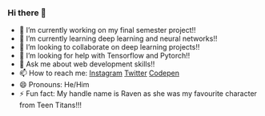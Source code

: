 ### Hi there 👋


- 🔭 I’m currently working on my final semester project!!
- 🌱 I’m currently learning deep learning and neural networks!!
- 👯 I’m looking to collaborate on deep learning projects!!
- 🤔 I’m looking for help with Tensorflow and Pytorch!!
- 💬 Ask me about web development skills!!
- 📫 How to reach me: [Instagram](https://www.instagram.com/_.deadline.dork._/?hl=en) [Twitter](https://twitter.com/Subhade66864017) [Codepen](https://codepen.io/R4v3n404)
- 😄 Pronouns: He/Him
- ⚡ Fun fact: My handle name is Raven as she was my favourite character from Teen Titans!!!

